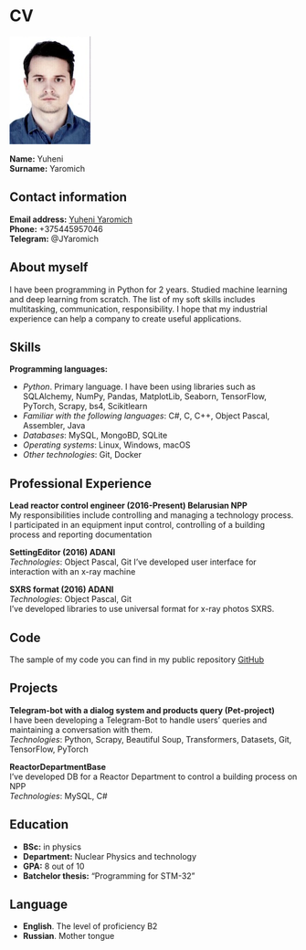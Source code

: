 # CV 
![Photo](img20221226_21394139.jpg)

**Name:** Yuheni </br>
**Surname:** Yaromich </br>
## Contact information
**Email address:** [Yuheni Yaromich](mailto:jane19937788@gmail.com) </br>
**Phone:** +375445957046 </br>
**Telegram:** @JYaromich


## About myself
I have been programming in Python for 2 years. Studied machine learning and deep learning from scratch. The list of my soft skills includes multitasking,
communication, responsibility. I hope that my industrial experience can help a
company to create useful applications. 
## Skills
**Programming languages:**
* *Python*. Primary language. I have been using libraries such as SQLAlchemy,
NumPy, Pandas, MatplotLib, Seaborn, TensorFlow, PyTorch, Scrapy, bs4, Scikitlearn
* *Familiar with the following languages*: C#, С, С++, Object Pascal, Assembler, Java
* *Databases*: MySQL, MongoBD, SQLite
* *Operating systems*: Linux, Windows, macOS
* *Other technologies*: Git, Docker
## Professional Experience 
**Lead reactor control engineer (2016-Present) Belarusian NPP**</br>
My responsibilities include controlling and managing a technology process. I
participated in an equipment input control, controlling of a building process and reporting documentation

**SettingEditor (2016) ADANI**</br>
*Technologies*: Object Pascal, Git
I’ve developed user interface for interaction with an x-ray machine

**SXRS format (2016) ADANI**</br>
*Technologies*: Object Pascal, Git</br>
I’ve developed libraries to use universal format for x-ray photos SXRS.
## Code
The sample of my code you can find in my public repository [GitHub](ttps://github.com/JYaromich)

## Projects
**Telegram-bot with a dialog system and products query (Pet-project)**</br>
I have been developing a Telegram-Bot to handle users’ queries and maintaining a conversation with them.</br>
*Technologies*: Python, Scrapy, Beautiful Soup, Transformers, Datasets, Git,
TensorFlow, PyTorch

**ReactorDepartmentBase**</br>
I’ve developed DB for a Reactor Department to control a building process on NPP </br>
*Technologies*: MySQL, C#

## Education
* **BSc:** in physics
* **Department:** Nuclear Physics and technology
* **GPA:** 8 out of 10
* **Batchelor thesis:** “Programming for STM-32”
## Language
* **English**. The level of proficiency B2
* **Russian**. Mother tongue


